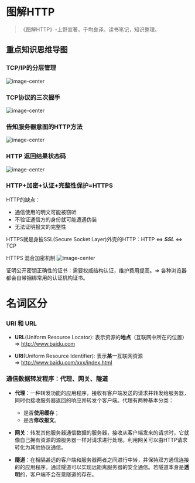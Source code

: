# 图解HTTP

> 《图解HTTP》-上野宣著，于均良译。读书笔记，知识整理。
<!--more-->

## 重点知识思维导图
### TCP/IP的分层管理
![image-center](/assets/imgs/TCP_IP-level.png)

### TCP协议的三次握手
![image-center](/assets/imgs/TCP_three-way_handshaking.png)

### 告知服务器意图的HTTP方法
![image-center](/assets/imgs/HTTP_method.png)

### HTTP 返回结果状态码
![image-center](/assets/imgs/HTTP_sate_code.png)

### HTTP+加密+认证+完整性保护=HTTPS
HTTP的缺点：
- 通信使用的明文可能被窃听
- 不验证通信方的身份就可能遭遇伪装
- 无法证明报文的完整性

HTTPS就是身披SSL(Secure Socket Layer)外壳的HTTP：HTTP <=> ***SSL*** <=> TCP

HTTPS 混合加密机制
![image-center](/assets/imgs/HTTPS_crypto.png)

证明公开密钥正确性的证书：需要权威结构认证，维护费用提高。=> 各种浏览器都会自带捆绑常用的认证机构证书。

# 名词区分
### URI 和 URL
- **URL**(Uniform Resource Locator): 表示资源的**地点**（互联网中所在的位置）<br>   => http://www.baidu.com

- **URI**(Uniform Resource Identifier): 表示**某一**互联网资源 <br>   => http://www.baidu.com/xxx/index.html

### 通信数据转发程序：代理、网关、隧道
- **代理**：一种转发功能的应用程序，接收有客户端发送的请求并转发给服务器，同时也接收服务器返回的响应并转发个客户端。代理有两种基本分类： 
  - 是否**使用缓存**；
  - 是否**修改报文**。

- **网关**：转发其他服务器通信数据的服务器，接收从客户端发来的请求时，它就像自己拥有资源的源服务器一样对请求进行处理。利用网关可以由HTTP请求转化为其他协议通信。

- **隧道**：在相隔甚远的客户端和服务器两者之间进行中转，并保持双方通信连接的的应用程序。通过隧道可以实现远距离服务器的安全通信。若隧道本身是**透明**的，客户端不会在意隧道的存在。
